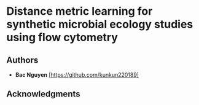 # Distance metric learning for synthetic microbial ecology studies using flow cytometry

## Authors

* **Bac Nguyen** [https://github.com/kunkun220189]

## Acknowledgments
